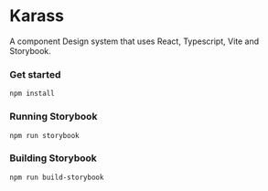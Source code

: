 # Karass

A component Design system that uses React, Typescript, Vite and Storybook.

### Get started

`npm install`

### Running Storybook

`npm run storybook`


### Building Storybook

`npm run build-storybook`

